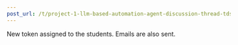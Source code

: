 ```yaml
---
post_url: /t/project-1-llm-based-automation-agent-discussion-thread-tds-jan-2025/164277/499
---
```

New token assigned to the students. Emails are also sent.